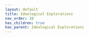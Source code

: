 ```yaml
---
layout: default
title: Ideological Explorations
nav_order: 30
has_children: true
has_parent: Ideological Explorations
---
```

